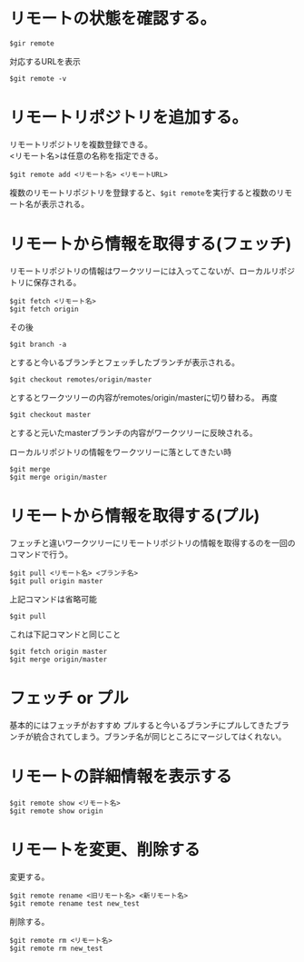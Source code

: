 # リモートの状態を確認する。  
```
$gir remote
```
対応するURLを表示 
```
$git remote -v
```
# リモートリポジトリを追加する。  
リモートリポジトリを複数登録できる。  
<リモート名>は任意の名称を指定できる。  
```
$git remote add <リモート名> <リモートURL>
```
複数のリモートリポジトリを登録すると、`$git remote`を実行すると複数のリモート名が表示される。
# リモートから情報を取得する(フェッチ)  
リモートリポジトリの情報はワークツリーには入ってこないが、ローカルリポジトリに保存される。
```
$git fetch <リモート名>
$git fetch origin
```
その後
```
$git branch -a
```
とすると今いるブランチとフェッチしたブランチが表示される。  
```
$git checkout remotes/origin/master
```
とするとワークツリーの内容がremotes/origin/masterに切り替わる。
再度
```
$git checkout master
```
とすると元いたmasterブランチの内容がワークツリーに反映される。

ローカルリポジトリの情報をワークツリーに落としてきたい時
```
$git merge
$git merge origin/master
```
# リモートから情報を取得する(プル)  
フェッチと違いワークツリーにリモートリポジトリの情報を取得するのを一回のコマンドで行う。
```
$git pull <リモート名> <ブランチ名>
$git pull origin master
```
上記コマンドは省略可能
```
$git pull
```
これは下記コマンドと同じこと
```
$git fetch origin master
$git merge origin/master
```
# フェッチ or プル
基本的にはフェッチがおすすめ
プルすると今いるブランチにプルしてきたブランチが統合されてしまう。ブランチ名が同じところにマージしてはくれない。
# リモートの詳細情報を表示する
```
$git remote show <リモート名>
$git remote show origin
```
# リモートを変更、削除する  
変更する。  
```
$git remote rename <旧リモート名> <新リモート名>
$git remote rename test new_test
```
削除する。
```
$git remote rm <リモート名>
$git remote rm new_test
```
